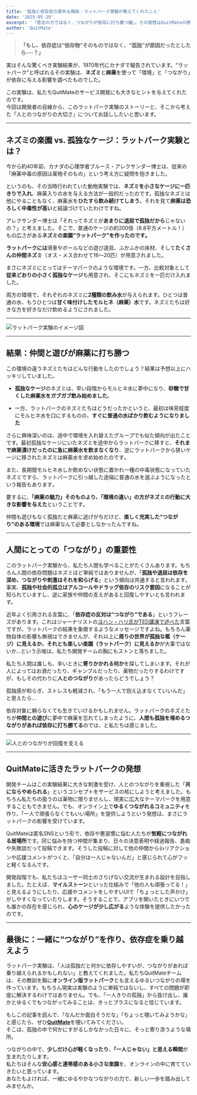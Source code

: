 ```yaml
---
title: '孤独と依存症の意外な関係：ラットパーク実験が教えてくれたこと'
date: '2025-05-19'
excerpt: '「意志の力ではなく、つながりが依存に打ち勝つ鍵」。その発想はQuitMateの原点でもあります。'
author: 'QuitMate'
---
```


> **「もし、依存症は“依存物”そのものではなく、“孤独”が原因だったとしたら──？」** 

実はそんな驚くべき実験結果が、1970年代にカナダで報告されています。“ラットパーク”と呼ばれるその実験は、**ネズミ**と**麻薬**を使って「環境」と「つながり」が依存に与える影響を調べたものでした。

この実験は、私たちQuitMateのサービス開発にも大きなヒントを与えてくれたのです。  
今回は開発者の目線から、このラットパーク実験のストーリーと、そこから考えた「人とのつながりの大切さ」についてお話ししたいと思います。

---

## ネズミの楽園 vs. 孤独なケージ：ラットパーク実験とは？

今から約40年前、カナダの心理学者ブルース・アレクサンダー博士は、従来の「麻薬中毒の原因は薬物そのもの」という考え方に疑問を抱きました。

というのも、その当時行われていた動物実験では、**ネズミを小さなケージに一匹きりで入れ**、麻薬入りの水を与える方法が一般的だったのです。孤独なネズミは他にやることもなく、麻薬水を**ひたすら飲み続けてしまう**。それを見て**麻薬は恐ろしく中毒性が高い**と結論づけていたわけですね。

アレクサンダー博士は「それってネズミが**あまりに退屈で孤独だから**じゃないの？」と考えました。そこで、普通のケージの約200倍（8.8平方メートル！）もの広さがある**ネズミの楽園“ラットパーク”を作ったのです​。**

**ラットパークには**滑車やボールなどの遊び道具、ふかふかの床材、そして**たくさんの仲間ネズミ**（オス・メス合わせて16～20匹）が用意されました。

まさにネズミにとってはテーマパークのような環境です。一方、比較対象として**従来どおりの小さく孤独なケージ**も用意され、そこにもネズミを一匹だけ入れました。

両方の環境で、それぞれのネズミに**2種類の飲み水**が与えられます。ひとつは普通の水、もうひとつは**甘く味付けしたモルヒネ（麻薬）水**です。ネズミたちは好きな方を好きなだけ飲めるようにされました。

---

![ラットパーク実験のイメージ図](connection.png)

---

## 結果：仲間と遊びが麻薬に打ち勝つ

この環境の違うネズミたちはどんな行動をしたのでしょう？結果は予想以上にハッキリしていました。

- **孤独なケージ**のネズミは、早い段階からモルヒネ水に夢中になり、**砂糖で甘くした麻薬水をガブガブ飲み始めました**​。
    
- 一方、ラットパークのネズミたちはどうだったかというと、最初は味見程度にモルヒネ水を口にするものの、**すぐに普通の水ばかり飲むようになりました**​
    

さらに興味深いのは、途中で環境を入れ替えたグループでも似た傾向が出たことです。最初孤独なケージにいたネズミを途中からラットパークに移すと、**それまで麻薬漬けだったのに急に麻薬水を飲まなくなり**、逆にラットパークから狭いケージに移されたネズミは麻薬水を求め始めたのです​。

また、長期間モルヒネ水しか飲めない状態に置かれ一種の中毒状態になっていたネズミですら、ラットパークに引っ越した途端に普通の水を選ぶようになったという報告もあります​。

要するに、**「麻薬の魅力」そのものより、「環境の違い」の方がネズミの行動に大きな影響を与えた**ということです​。

仲間も遊びもなく孤独だと麻薬に逃げがちだけど、**楽しく充実した“つながり”のある環境**では麻薬なんて必要としなかったんですね。

---

## 人間にとっての「つながり」の重要性

このラットパーク実験から、私たち人間も学べることがたくさんあります。もちろん人間の依存問題はネズミほど単純ではありませんが、「**孤独や退屈は依存を深め、つながりや刺激はそれを和らげる**」という傾向は共通すると言われます。事実、**孤独や社会的孤立はアルコールやドラッグ依存のリスク要因**になることが知られていますし、逆に家族や仲間の支えがあると回復しやすいとも言われます。

近年よく引用される言葉に、「**依存症の反対は“つながり”である**」というフレーズがあります。これはジャーナリストの[ヨハン・ハリ氏がTED講演で述べた](https://www.ted.com/talks/johann_hari_everything_you_think_you_know_about_addiction_is_wrong?language=ja)言葉ですが、ラットパークの結果を象徴するようなメッセージですよね。もちろん薬物自体の影響も無視はできませんが、それ以上に**周りの世界が孤独な檻（ケージ）に見えるか、それとも楽しい楽園（ラットパーク）に見えるか**が大事ではないか…という示唆は、私たち開発チームの胸にもストンと落ちました​。

私たち人間は誰しも、辛いときに**寄りかかれる何か**を探してしまいます。それが人によってはお酒だったり、ギャンブルだったり、薬物だったりするわけですが、もしその代わりに**人とのつながり**があったらどうでしょう？

孤独感が和らぎ、ストレスも軽減され、「もう一人で抱え込まなくていいんだ」と思えたら…

依存対象に頼らなくても生きていけるかもしれません。ラットパークのネズミたちが**仲間との遊び**に夢中で麻薬を忘れてしまったように、**人間も孤独を埋めるつながりがあれば依存に打ち勝てる**のでは、と私たちは感じました。

---

![人とのつながりが回復を支える](rat-park.png)

---

## QuitMateに活きたラットパークの発想

開発チームはこの実験結果に大きな刺激を受け、人とのつながりを重視した「**共にならやめられる**」というコンセプトをサービスの核にしようと考えました。もちろん私たちの扱うのは薬物に限りませんし、現実に広大なテーマパークを用意することもできません。でも、オンライン上で**ゆるくつながれるコミュニティ**を作り、「一人で頑張らなくてもいい場所」を提供しようという発想は、まさにラットパークの影響を受けています。

QuitMateは匿名SNSという形で、依存や悪習慣に悩む人たちが**気軽につながれる居場所**です。同じ悩みを持つ仲間が集まり、日々の決意表明や経過報告、愚痴や失敗談だって投稿できます。そうした投稿に対して他の仲間から👍リアクションや応援コメントがつくと、「自分は一人じゃないんだ」と感じられて心がフッと軽くなるんです。

開発段階でも、私たちはユーザー同士のさりげない交流が生まれる設計を目指しました。たとえば、**マイルストーン**といった仕組みで「他の人も頑張ってる！」と見えるようにしたり、応援やコメントをしやすいUIで「ちょっとした声かけ」がしやすくなっていたりします。そうすることで、アプリを開いたときにいつでも誰かの存在を感じられ、**心のケージが少し広がる**ような体験を提供したかったのです。

---

## 最後に：一緒に“つながり”を作り、依存症を乗り越えよう

ラットパーク実験は、「人は孤独だと何かに依存しやすいが、つながりがあれば乗り越えられるかもしれない」と教えてくれました。私たちQuitMateチームは、その教訓を胸に**オンライン版ラットパーク**とも言えるゆるいつながりの場を作っています。もちろん現実は実験のように単純ではないし、すべての問題が即座に解決するわけではありません。でも、「一人きりの孤独」から抜け出し、誰かとゆるくでもつながってみることは、きっとプラスになると信じています。

もしこの記事を読んで、「なんだか面白そうだな」「ちょっと覗いてみようかな」と感じたら、ぜひ[**QuitMate**](https://about.quitmate.app/ja)を覗いてみてください。  
そこは、孤独の中で何かにすがるしかなかった日々に、そっと寄り添うような場所。  

つながりの中で、**少しだけ心が軽くなったり**、**「一人じゃない」と思える瞬間**が生まれたりします。  
私たちはそんな**安心感と連帯感のある小さな楽園**を、オンラインの中に育てていきたいと思っています。  
あなたもよければ、一緒にゆるやかなつながりの力で、新しい一歩を踏み出してみませんか。